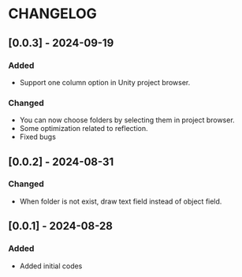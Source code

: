 # CHANGELOG

## [0.0.3] - 2024-09-19

### Added
- Support one column option in Unity project browser.

### Changed

- You can now choose folders by selecting them in project browser.
- Some optimization related to reflection.
- Fixed bugs

## [0.0.2] - 2024-08-31

### Changed

- When folder is not exist, draw text field instead of object field.

## [0.0.1] - 2024-08-28

### Added

- Added initial codes
